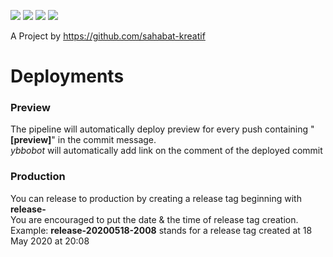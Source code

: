![](https://github.com/sunderipranata/ybbo/workflows/deploy%20production/badge.svg)
![](https://github.com/sunderipranata/ybbo/workflows/deploy%20website%20preview/badge.svg)
![](https://github.com/sunderipranata/ybbo/workflows/Mirroring/badge.svg)
![](https://github.com/sunderipranata/ybbo/workflows/Node.js%20CI/badge.svg)

A Project by https://github.com/sahabat-kreatif

# Deployments
### Preview
The pipeline will automatically deploy preview for every push containing "**[preview]**" in the commit message. <br>
*ybbobot* will automatically add link on the comment of the deployed commit

### Production
You can release to production by creating a release tag beginning with **release-** <br>
You are encouraged to put the date & the time of release tag creation. <br>
Example: **release-20200518-2008** stands for a release tag created at 18 May 2020 at 20:08
